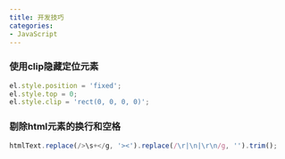 ```yaml
---
title: 开发技巧
categories: 
- JavaScript
---
```


### 使用clip隐藏定位元素

```js
el.style.position = 'fixed';
el.style.top = 0;
el.style.clip = 'rect(0, 0, 0, 0)';
```

### 剔除html元素的换行和空格

```js
htmlText.replace(/>\s+</g, '><').replace(/\r|\n|\r\n/g, '').trim();
```